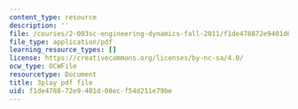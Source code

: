 ```yaml
---
content_type: resource
description: ''
file: /courses/2-003sc-engineering-dynamics-fall-2011/f1de478872e9401d08ecf54d211e79be_9_d8CQrCYUw.pdf
file_type: application/pdf
learning_resource_types: []
license: https://creativecommons.org/licenses/by-nc-sa/4.0/
ocw_type: OCWFile
resourcetype: Document
title: 3play pdf file
uid: f1de4788-72e9-401d-08ec-f54d211e79be
---
```

